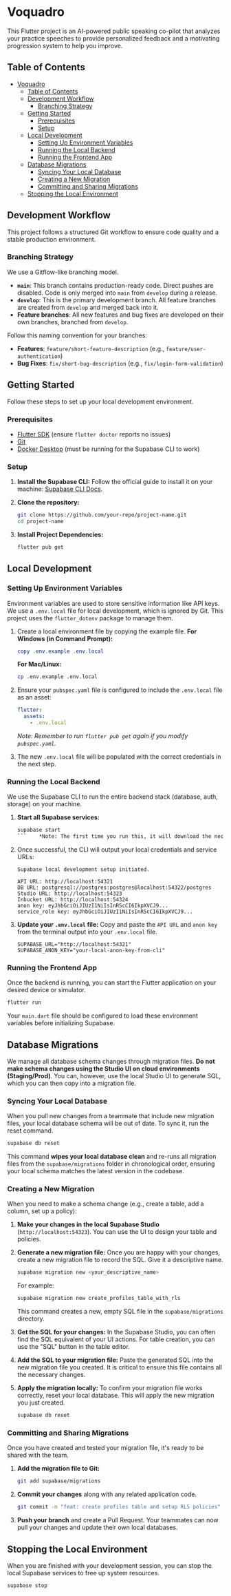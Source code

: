 # Voquadro

This Flutter project is an AI-powered public speaking co-pilot that analyzes your practice speeches to provide personalized feedback and a motivating progression system to help you improve.

## Table of Contents

- [Voquadro](#voquadro)
  - [Table of Contents](#table-of-contents)
  - [Development Workflow](#development-workflow)
    - [Branching Strategy](#branching-strategy)
  - [Getting Started](#getting-started)
    - [Prerequisites](#prerequisites)
    - [Setup](#setup)
  - [Local Development](#local-development)
    - [Setting Up Environment Variables](#setting-up-environment-variables)
    - [Running the Local Backend](#running-the-local-backend)
    - [Running the Frontend App](#running-the-frontend-app)
  - [Database Migrations](#database-migrations)
    - [Syncing Your Local Database](#syncing-your-local-database)
    - [Creating a New Migration](#creating-a-new-migration)
    - [Committing and Sharing Migrations](#committing-and-sharing-migrations)
  - [Stopping the Local Environment](#stopping-the-local-environment)

## Development Workflow

This project follows a structured Git workflow to ensure code quality and a stable production environment.

### Branching Strategy

We use a Gitflow-like branching model.

- **`main`**: This branch contains production-ready code. Direct pushes are disabled. Code is only merged into `main` from `develop` during a release.
- **`develop`**: This is the primary development branch. All feature branches are created from `develop` and merged back into it.
- **Feature branches**: All new features and bug fixes are developed on their own branches, branched from `develop`.

Follow this naming convention for your branches:

- **Features**: `feature/short-feature-description` (e.g., `feature/user-authentication`)
- **Bug Fixes**: `fix/short-bug-description` (e.g., `fix/login-form-validation`)

## Getting Started

Follow these steps to set up your local development environment.

### Prerequisites

- [Flutter SDK](https://docs.flutter.dev/get-started/install) (ensure `flutter doctor` reports no issues)
- [Git](https://git-scm.com/)
- [Docker Desktop](https://www.docker.com/products/docker-desktop/) (must be running for the Supabase CLI to work)

### Setup

1. **Install the Supabase CLI:** Follow the official guide to install it on your machine: [Supabase CLI Docs](https://supabase.com/docs/guides/cli).

2. **Clone the repository:**

   ```bash
   git clone https://github.com/your-repo/project-name.git
   cd project-name
   ```

3. **Install Project Dependencies:**

   ```bash
   flutter pub get
   ```

## Local Development

### Setting Up Environment Variables

Environment variables are used to store sensitive information like API keys. We use a `.env.local` file for local development, which is ignored by Git. This project uses the `flutter_dotenv` package to manage them.

1. Create a local environment file by copying the example file.
   **For Windows (in Command Prompt):**

   ```powershell
   copy .env.example .env.local
   ```

   **For Mac/Linux:**

   ```bash
   cp .env.example .env.local
   ```

2. Ensure your `pubspec.yaml` file is configured to include the `.env.local` file as an asset:

   ```yaml
   flutter:
     assets:
       - .env.local
   ```

   _Note: Remember to run `flutter pub get` again if you modify `pubspec.yaml`._

3. The new `.env.local` file will be populated with the correct credentials in the next step.

### Running the Local Backend

We use the Supabase CLI to run the entire backend stack (database, auth, storage) on your machine.

1. **Start all Supabase services:**

   ````bash
   supabase start
   ```    *Note: The first time you run this, it will download the necessary Docker images, which may take a few minutes.*

   ````

2. Once successful, the CLI will output your local credentials and service URLs:

   ```plaintext
   Supabase local development setup initiated.

   API URL: http://localhost:54321
   DB URL: postgresql://postgres:postgres@localhost:54322/postgres
   Studio URL: http://localhost:54323
   Inbucket URL: http://localhost:54324
   anon key: eyJhbGciOiJIUzI1NiIsInR5cCI6IkpXVCJ9...
   service_role key: eyJhbGciOiJIUzI1NiIsInR5cCI6IkpXVCJ9...
   ```

3. **Update your `.env.local` file:** Copy and paste the `API URL` and `anon key` from the terminal output into your `.env.local` file.

   ```.env.local
   SUPABASE_URL="http://localhost:54321"
   SUPABASE_ANON_KEY="your-local-anon-key-from-cli"
   ```

### Running the Frontend App

Once the backend is running, you can start the Flutter application on your desired device or simulator.

```bash
flutter run
```

Your `main.dart` file should be configured to load these environment variables before initializing Supabase.

## Database Migrations

We manage all database schema changes through migration files. **Do not make schema changes using the Studio UI on cloud environments (Staging/Prod)**. You can, however, use the local Studio UI to generate SQL, which you can then copy into a migration file.

### Syncing Your Local Database

When you pull new changes from a teammate that include new migration files, your local database schema will be out of date. To sync it, run the reset command.

```bash
supabase db reset
```

This command **wipes your local database clean** and re-runs all migration files from the `supabase/migrations` folder in chronological order, ensuring your local schema matches the latest version in the codebase.

### Creating a New Migration

When you need to make a schema change (e.g., create a table, add a column, set up a policy):

1. **Make your changes in the local Supabase Studio** (`http://localhost:54323`). You can use the UI to design your table and policies.

2. **Generate a new migration file:** Once you are happy with your changes, create a new migration file to record the SQL. Give it a descriptive name.

   ```bash
   supabase migration new <your_descriptive_name>
   ```

   For example:

   ```bash
   supabase migration new create_profiles_table_with_rls
   ```

   This command creates a new, empty SQL file in the `supabase/migrations` directory.

3. **Get the SQL for your changes:** In the Supabase Studio, you can often find the SQL equivalent of your UI actions. For table creation, you can use the "SQL" button in the table editor.

4. **Add the SQL to your migration file:** Paste the generated SQL into the new migration file you created. It is critical to ensure this file contains all the necessary changes.

5. **Apply the migration locally:** To confirm your migration file works correctly, reset your local database. This will apply the new migration you just created.

   ```bash
   supabase db reset
   ```

### Committing and Sharing Migrations

Once you have created and tested your migration file, it's ready to be shared with the team.

1. **Add the migration file to Git:**

   ```bash
   git add supabase/migrations
   ```

2. **Commit your changes** along with any related application code.

   ```bash
   git commit -m "feat: create profiles table and setup RLS policies"
   ```

3. **Push your branch** and create a Pull Request. Your teammates can now pull your changes and update their own local databases.

## Stopping the Local Environment

When you are finished with your development session, you can stop the local Supabase services to free up system resources.

```bash
supabase stop
```
